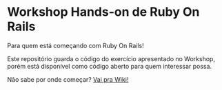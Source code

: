 Workshop Hands-on de Ruby On Rails
============

Para quem está começando com Ruby On Rails!

Este repositório guarda o código do exercício apresentado no Workshop, porém está disponível como código aberto para quem interessar possa.

Não sabe por onde começar? [Vai pra Wiki!](https://github.com/snowniak/workshop-ror/wiki)


